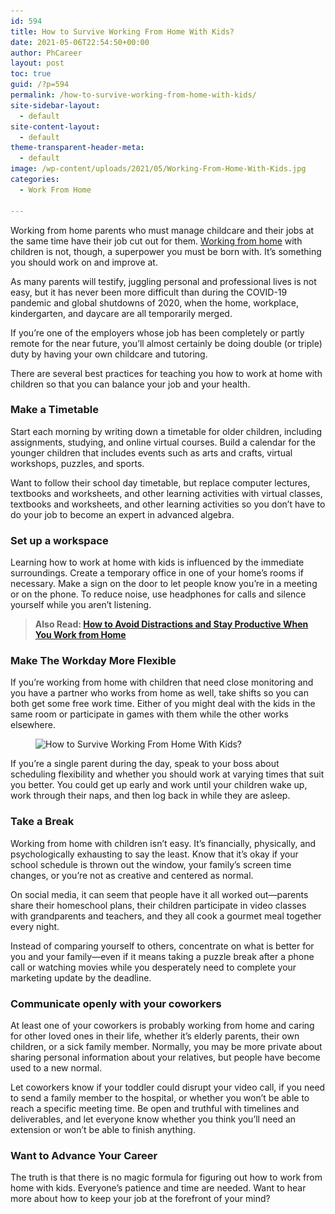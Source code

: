 ```yaml
---
id: 594
title: How to Survive Working From Home With Kids?
date: 2021-05-06T22:54:50+00:00
author: PhCareer
layout: post
toc: true
guid: /?p=594
permalink: /how-to-survive-working-from-home-with-kids/
site-sidebar-layout:
  - default
site-content-layout:
  - default
theme-transparent-header-meta:
  - default
image: /wp-content/uploads/2021/05/Working-From-Home-With-Kids.jpg
categories:
  - Work From Home

---
```

Working from home parents who must manage childcare and their jobs at the same time have their job cut out for them. [Working from home](/category/work-from-home/) with children is not, though, a superpower you must be born with. It&#8217;s something you should work on and improve at.

As many parents will testify, juggling personal and professional lives is not easy, but it has never been more difficult than during the COVID-19 pandemic and global shutdowns of 2020, when the home, workplace, kindergarten, and daycare are all temporarily merged.

If you&#8217;re one of the employers whose job has been completely or partly remote for the near future, you&#8217;ll almost certainly be doing double (or triple) duty by having your own childcare and tutoring.

There are several best practices for teaching you how to work at home with children so that you can balance your job and your health.

### **Make a Timetable**

Start each morning by writing down a timetable for older children, including assignments, studying, and online virtual courses. Build a calendar for the younger children that includes events such as arts and crafts, virtual workshops, puzzles, and sports.

Want to follow their school day timetable, but replace computer lectures, textbooks and worksheets, and other learning activities with virtual classes, textbooks and worksheets, and other learning activities so you don&#8217;t have to do your job to become an expert in advanced algebra.

### **Set up a workspace**

Learning how to work at home with kids is influenced by the immediate surroundings. Create a temporary office in one of your home&#8217;s rooms if necessary. Make a sign on the door to let people know you&#8217;re in a meeting or on the phone. To reduce noise, use headphones for calls and silence yourself while you aren&#8217;t listening.

<blockquote class="wp-block-quote">
  <p>
    <strong>Also Read: <a href="/how-to-avoid-distractions-and-stay-productive-when-you-work-from-home/">How to Avoid Distractions and Stay Productive When You Work from Home</a></strong>
  </p>
</blockquote>

### **Make The Workday More Flexible**

If you&#8217;re working from home with children that need close monitoring and you have a partner who works from home as well, take shifts so you can both get some free work time. Either of you might deal with the kids in the same room or participate in games with them while the other works elsewhere.


<figure class="wp-block-image size-large">

<img loading="lazy" width="1024" height="512" src="/wp-content/uploads/2021/05/How-to-Survive-Working-From-Home-With-Kids.jpg" alt="How to Survive Working From Home With Kids?" class="wp-image-595" srcset="/wp-content/uploads/2021/05/How-to-Survive-Working-From-Home-With-Kids.jpg 1024w, /wp-content/uploads/2021/05/How-to-Survive-Working-From-Home-With-Kids-300x150.jpg 300w, /wp-content/uploads/2021/05/How-to-Survive-Working-From-Home-With-Kids-768x384.jpg 768w" sizes="(max-width: 1024px) 100vw, 1024px" /> </figure> 

If you&#8217;re a single parent during the day, speak to your boss about scheduling flexibility and whether you should work at varying times that suit you better. You could get up early and work until your children wake up, work through their naps, and then log back in while they are asleep.

### **Take a Break**

Working from home with children isn&#8217;t easy. It&#8217;s financially, physically, and psychologically exhausting to say the least. Know that it&#8217;s okay if your school schedule is thrown out the window, your family&#8217;s screen time changes, or you&#8217;re not as creative and centered as normal.

On social media, it can seem that people have it all worked out—parents share their homeschool plans, their children participate in video classes with grandparents and teachers, and they all cook a gourmet meal together every night.

Instead of comparing yourself to others, concentrate on what is better for you and your family—even if it means taking a puzzle break after a phone call or watching movies while you desperately need to complete your marketing update by the deadline.

### **Communicate openly with your coworkers**

At least one of your coworkers is probably working from home and caring for other loved ones in their life, whether it&#8217;s elderly parents, their own children, or a sick family member. Normally, you may be more private about sharing personal information about your relatives, but people have become used to a new normal.

Let coworkers know if your toddler could disrupt your video call, if you need to send a family member to the hospital, or whether you won&#8217;t be able to reach a specific meeting time. Be open and truthful with timelines and deliverables, and let everyone know whether you think you&#8217;ll need an extension or won&#8217;t be able to finish anything.

### **Want to Advance Your Career**

The truth is that there is no magic formula for figuring out how to work from home with kids. Everyone&#8217;s patience and time are needed. Want to hear more about how to keep your job at the forefront of your mind? 

